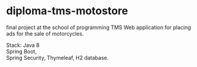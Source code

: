 # diploma-tms-motostore
final project at the school of programming TMS
Web application for placing ads for the sale of motorcycles.

Stack:
Java 8<br>
Spring Boot,  
Spring Security,
Thymeleaf,
H2 database.
